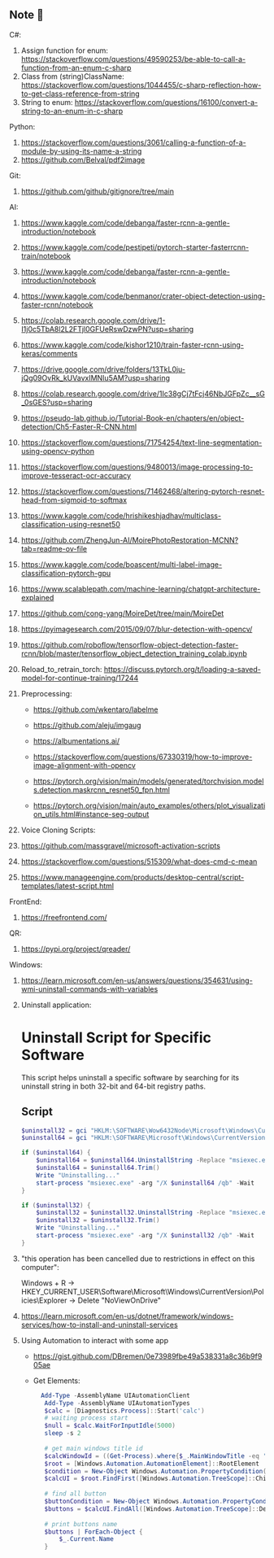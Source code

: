 ## Note 👋
C#:
  1. Assign function for enum: https://stackoverflow.com/questions/49590253/be-able-to-call-a-function-from-an-enum-c-sharp
  2. Class from (string)ClassName: https://stackoverflow.com/questions/1044455/c-sharp-reflection-how-to-get-class-reference-from-string
  3. String to enum: https://stackoverflow.com/questions/16100/convert-a-string-to-an-enum-in-c-sharp

Python:
  1. https://stackoverflow.com/questions/3061/calling-a-function-of-a-module-by-using-its-name-a-string
  2. https://github.com/Belval/pdf2image

Git:
  1. https://github.com/github/gitignore/tree/main
     
AI:
  1. https://www.kaggle.com/code/debanga/faster-rcnn-a-gentle-introduction/notebook
  2. https://www.kaggle.com/code/pestipeti/pytorch-starter-fasterrcnn-train/notebook
  3. https://www.kaggle.com/code/debanga/faster-rcnn-a-gentle-introduction/notebook
  4. https://www.kaggle.com/code/benmanor/crater-object-detection-using-faster-rcnn/notebook
  5. https://colab.research.google.com/drive/1-I1j0c5TbA8l2L2FTjl0GFUeRswDzwPN?usp=sharing
  6. https://www.kaggle.com/code/kishor1210/train-faster-rcnn-using-keras/comments
  7. https://drive.google.com/drive/folders/13TkL0ju-jQg09OvRk_kUVavxIMNIu5AM?usp=sharing
  8. https://colab.research.google.com/drive/1Ic38gCj7tFcj46NbJGFpZc__sG_0sGES?usp=sharing
  9. https://pseudo-lab.github.io/Tutorial-Book-en/chapters/en/object-detection/Ch5-Faster-R-CNN.html
  10. https://stackoverflow.com/questions/71754254/text-line-segmentation-using-opencv-python
  11. https://stackoverflow.com/questions/9480013/image-processing-to-improve-tesseract-ocr-accuracy
  12. https://stackoverflow.com/questions/71462468/altering-pytorch-resnet-head-from-sigmoid-to-softmax
  13. https://www.kaggle.com/code/hrishikeshjadhav/multiclass-classification-using-resnet50
  14. https://github.com/ZhengJun-AI/MoirePhotoRestoration-MCNN?tab=readme-ov-file
  15. https://www.kaggle.com/code/boascent/multi-label-image-classification-pytorch-gpu
  16. https://www.scalablepath.com/machine-learning/chatgpt-architecture-explained
  17. https://github.com/cong-yang/MoireDet/tree/main/MoireDet
  18. https://pyimagesearch.com/2015/09/07/blur-detection-with-opencv/

  19. https://github.com/roboflow/tensorflow-object-detection-faster-rcnn/blob/master/tensorflow_object_detection_training_colab.ipynb

  20. Reload_to_retrain_torch: https://discuss.pytorch.org/t/loading-a-saved-model-for-continue-training/17244

  21. Preprocessing:
        - https://github.com/wkentaro/labelme
        - https://github.com/aleju/imgaug
        - https://albumentations.ai/
        - https://stackoverflow.com/questions/67330319/how-to-improve-image-alignment-with-opencv
     
        - https://pytorch.org/vision/main/models/generated/torchvision.models.detection.maskrcnn_resnet50_fpn.html
        - https://pytorch.org/vision/main/auto_examples/others/plot_visualization_utils.html#instance-seg-output

  22. Voice Cloning
Scripts:
  1. https://github.com/massgravel/microsoft-activation-scripts
  2. https://stackoverflow.com/questions/515309/what-does-cmd-c-mean
  3. https://www.manageengine.com/products/desktop-central/script-templates/latest-script.html
     
FrontEnd:
  1. https://freefrontend.com/
     
QR:
  1. https://pypi.org/project/qreader/

Windows:
  1. https://learn.microsoft.com/en-us/answers/questions/354631/using-wmi-uninstall-commands-with-variables
  2. Uninstall application:
      # Uninstall Script for Specific Software
      
      This script helps uninstall a specific software by searching for its uninstall string in both 32-bit and 64-bit registry paths.
      
      ## Script
      
      ```powershell
      $uninstall32 = gci "HKLM:\SOFTWARE\Wow6432Node\Microsoft\Windows\CurrentVersion\Uninstall" | foreach { gp $_.PSPath } | ? { $_ -match "SOFTWARE NAME" } | select UninstallString
      $uninstall64 = gci "HKLM:\SOFTWARE\Microsoft\Windows\CurrentVersion\Uninstall" | foreach { gp $_.PSPath } | ? { $_ -match "SOFTWARE NAME" } | select UninstallString
      
      if ($uninstall64) {
          $uninstall64 = $uninstall64.UninstallString -Replace "msiexec.exe","" -Replace "/I","" -Replace "/X",""
          $uninstall64 = $uninstall64.Trim()
          Write "Uninstalling..."
          start-process "msiexec.exe" -arg "/X $uninstall64 /qb" -Wait
      }
      
      if ($uninstall32) {
          $uninstall32 = $uninstall32.UninstallString -Replace "msiexec.exe","" -Replace "/I","" -Replace "/X",""
          $uninstall32 = $uninstall32.Trim()
          Write "Uninstalling..."
          start-process "msiexec.exe" -arg "/X $uninstall32 /qb" -Wait
      }
  3. "this operation has been cancelled due to restrictions in effect on this computer":
     
       Windows + R -> HKEY_CURRENT_USER\Software\Microsoft\Windows\CurrentVersion\Policies\Explorer -> Delete "NoViewOnDrive"
  4. https://learn.microsoft.com/en-us/dotnet/framework/windows-services/how-to-install-and-uninstall-services
  5. Using Automation to interact with some app
       - https://gist.github.com/DBremen/0e73989fbe49a538331a8c36b9f905ae
       - Get Elements:
         
           ```powershell
             Add-Type -AssemblyName UIAutomationClient
              Add-Type -AssemblyName UIAutomationTypes
              $calc = [Diagnostics.Process]::Start('calc')
              # waiting process start
              $null = $calc.WaitForInputIdle(5000)
              sleep -s 2
              
              # get main windows title id
              $calcWindowId = ((Get-Process).where{$_.MainWindowTitle -eq 'Calculator'})[0].Id
              $root = [Windows.Automation.AutomationElement]::RootElement
              $condition = New-Object Windows.Automation.PropertyCondition([Windows.Automation.AutomationElement]::ProcessIdProperty, $calcWindowId)
              $calcUI = $root.FindFirst([Windows.Automation.TreeScope]::Children, $condition)
              
              # find all button
              $buttonCondition = New-Object Windows.Automation.PropertyCondition([Windows.Automation.AutomationElement]::ClassNameProperty, "Button")
              $buttons = $calcUI.FindAll([Windows.Automation.TreeScope]::Descendants, $buttonCondition)
              
              # print buttons name
              $buttons | ForEach-Object {
                  $_.Current.Name
              }


